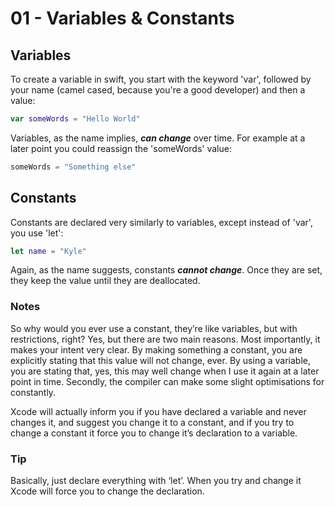 # 01 - Variables & Constants

## Variables

To create a variable in swift, you start with the keyword 'var', followed by your name (camel cased, because you're a good developer) and then a value:

```swift
var someWords = "Hello World"
```

Variables, as the name implies, ***can change*** over time. For example at a later point you could reassign the 'someWords' value:

```swift
someWords = "Something else"
```

## Constants

Constants are declared very similarly to variables, except instead of 'var', you use 'let':

```swift
let name = "Kyle"
```

Again, as the name suggests, constants ***cannot change***. Once they are set, they keep the value until they are deallocated.

### Notes

So why would you ever use a constant, they’re like variables, but with restrictions, right? Yes, but there are two main reasons. Most importantly, it makes your intent very clear. By making something a constant, you are explicitly stating that this value will not change, ever. By using a variable, you are stating that, yes, this may well change when I use it again at a later point in time. Secondly, the compiler can make some slight optimisations for constantly.

Xcode will actually inform you if you have declared a variable and never changes it, and suggest you change it to a constant, and if you try to change a constant it force you to change it’s declaration to a variable.

### Tip

Basically, just declare everything with ‘let’. When you try and change it Xcode will force you to change the declaration.